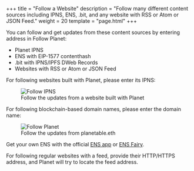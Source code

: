 +++
title = "Follow a Website"
description = "Follow many different content sources including IPNS, ENS, .bit, and any website with RSS or Atom or JSON Feed."
weight = 20
template = "page.html"
+++

You can follow and get updates from these content sources by entering address in Follow Planet:

* Planet IPNS
* ENS with EIP-1577 contenthash
* .bit with IPNS/IPFS DWeb Records
* Websites with RSS or Atom or JSON Feed

For following websites built with Planet, please enter its IPNS:

<figure>
  <img src="../../assets/screenshots/follow-ipns.png" alt="Follow IPNS" class="screenshot" />
  <figcaption>Follow the updates from a website built with Planet</figcaption>
</figure>

For following blockchain-based domain names, please enter the domain name:

<figure>
  <img src="../../assets/screenshots/follow-planet.png" alt="Follow Planet" class="screenshot" />
  <figcaption>Follow the updates from planetable.eth</figcaption>
</figure>

Get your own ENS with the official <a href="https://app.ens.domains/" target="_blank">ENS app</a> or <a href="https://ensfairy.xyz/" target="_blank">ENS Fairy</a>.

For following regular websites with a feed, provide their HTTP/HTTPS address, and Planet will try to locate the feed address.
